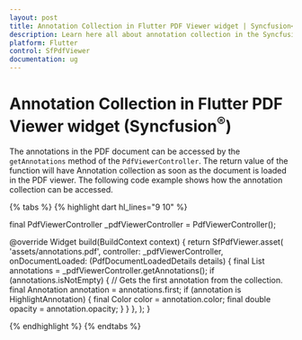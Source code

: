 ```yaml
---
layout: post
title: Annotation Collection in Flutter PDF Viewer widget | Syncfusion<sup>&reg;</sup>
description: Learn here all about annotation collection in the Syncfusion<sup>&reg;</sup> Flutter PDF Viewer (SfPdfViewer) widget and more.
platform: Flutter
control: SfPdfViewer
documentation: ug
---
```


# Annotation Collection in Flutter PDF Viewer widget (Syncfusion<sup>&reg;</sup>)

The annotations in the PDF document can be accessed by the `getAnnotations` method of the `PdfViewerController`. The return value of the function will have Annotation collection as soon as the document is loaded in the PDF viewer. The following code example shows how the annotation collection can be accessed.

{% tabs %}
{% highlight dart hl_lines="9 10" %}

final PdfViewerController _pdfViewerController = PdfViewerController();

@override
Widget build(BuildContext context) {
  return SfPdfViewer.asset(
    'assets/annotations.pdf',
    controller: _pdfViewerController,
    onDocumentLoaded: (PdfDocumentLoadedDetails details) {
      final List<Annotation> annotations =
          _pdfViewerController.getAnnotations();
      if (annotations.isNotEmpty) {
        // Gets the first annotation from the collection.
        final Annotation annotation = annotations.first;
        if (annotation is HighlightAnnotation) {
          final Color color = annotation.color;
          final double opacity = annotation.opacity;
        }
      }
    },
  );
}

{% endhighlight %}
{% endtabs %}